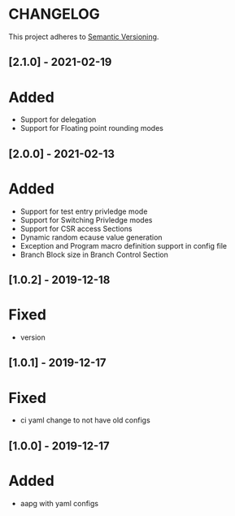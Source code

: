 # CHANGELOG

This project adheres to [Semantic Versioning](https://semver.org/spec/v2.0.0.html).
## [2.1.0] - 2021-02-19
# Added
- Support for delegation  
- Support for Floating point rounding modes

## [2.0.0] - 2021-02-13
# Added
- Support for test entry privledge mode  
- Support for Switching Privledge modes
- Support for CSR access Sections
- Dynamic random ecause value generation    
- Exception and Program macro definition support in config file  
- Branch Block size in Branch Control Section  


## [1.0.2] - 2019-12-18
# Fixed
- version

## [1.0.1] - 2019-12-17
# Fixed
- ci yaml change to not have old configs

## [1.0.0] - 2019-12-17
# Added
- aapg with yaml configs
